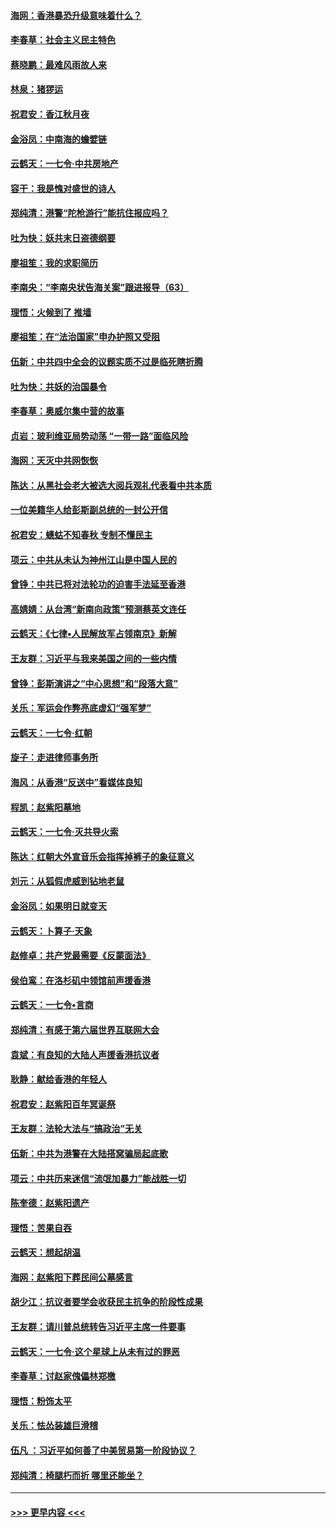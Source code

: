 #### [海网：香港暴恐升级意味着什么？](../pages/nsc993/n11635904.md?t=11061611) 
#### [李春草：社会主义民主特色](../pages/nsc993/n11634657.md?t=11061611) 
#### [蔡晓鹏：最难风雨故人来](../pages/nsc993/n11633145.md?t=11061611) 
#### [林泉：猪猡运](../pages/nsc993/n11631469.md?t=11061611) 
#### [祝君安：香江秋月夜](../pages/nsc993/n11631440.md?t=11061611) 
#### [金浴凤：中南海的蟾嬖链](../pages/nsc993/n11631290.md?t=11061611) 
#### [云鹤天：一七令·中共房地产](../pages/nsc993/n11630084.md?t=11061611) 
#### [容干：我是愧对盛世的诗人](../pages/nsc993/n11630059.md?t=11061611) 
#### [郑纯清：港警“陀枪游行”能抗住报应吗？](../pages/nsc993/n11629999.md?t=11061611) 
#### [吐为快：妖共末日盗德纲要](../pages/nsc993/n11628610.md?t=11061611) 
#### [廖祖笙：我的求职简历](../pages/nsc993/n11628492.md?t=11061611) 
#### [李南央：“李南央状告海关案”跟进报导（63）](../pages/nsc993/n11627039.md?t=11061611) 
#### [理悟：火候到了 推墙](../pages/nsc993/n11626917.md?t=11061611) 
#### [廖祖笙：在“法治国家”申办护照又受阻](../pages/nsc993/n11626500.md?t=11061611) 
#### [伍新：中共四中全会的议题实质不过是临死瞎折腾](../pages/nsc993/n11621774.md?t=11061611) 
#### [吐为快：共妖的治国暴令](../pages/nsc993/n11621401.md?t=11061611) 
#### [李春草：奥威尔集中营的故事](../pages/nsc993/n11621373.md?t=11061611) 
#### [贞岩：玻利维亚局势动荡 “一带一路”面临风险](../pages/nsc993/n11619480.md?t=11061611) 
#### [海网：天灭中共网恢恢](../pages/nsc993/n11618261.md?t=11061611) 
#### [陈达：从黑社会老大被选大阅兵观礼代表看中共本质](../pages/nsc993/n11618229.md?t=11061611) 
#### [一位美籍华人给彭斯副总统的一封公开信](../pages/nsc993/n11616906.md?t=11061611) 
#### [祝君安：蟪蛄不知春秋  专制不懂民主](../pages/nsc993/n11616882.md?t=11061611) 
#### [项云：中共从未认为神州江山是中国人民的](../pages/nsc993/n11616763.md?t=11061611) 
#### [曾铮：中共已将对法轮功的迫害手法延至香港](../pages/nsc993/n11616561.md?t=11061611) 
#### [高婧婧：从台湾“新南向政策”预测蔡英文连任](../pages/nsc993/n11616518.md?t=11061611) 
#### [云鹤天：《七律▪人民解放军占领南京》新解](../pages/nsc993/n11616490.md?t=11061611) 
#### [王友群：习近平与我来美国之间的一些内情](../pages/nsc993/n11615052.md?t=11061611) 
#### [曾铮：彭斯演讲之“中心思想”和“段落大意”](../pages/nsc993/n11615020.md?t=11061611) 
#### [关乐：军运会作弊亮底虚幻“强军梦”](../pages/nsc993/n11615008.md?t=11061611) 
#### [云鹤天：一七令‧红朝](../pages/nsc993/n11615000.md?t=11061611) 
#### [旋子：走进律师事务所](../pages/nsc993/n11614894.md?t=11061611) 
#### [海风：从香港“反送中”看媒体良知](../pages/nsc993/n11614480.md?t=11061611) 
#### [程凯：赵紫阳墓地](../pages/nsc993/n11614464.md?t=11061611) 
#### [云鹤天：一七令‧灭共导火索](../pages/nsc993/n11613471.md?t=11061611) 
#### [陈达：红朝大外宣音乐会指挥掉裤子的象征意义](../pages/nsc993/n11613456.md?t=11061611) 
#### [刘元：从狐假虎威到钻地老鼠](../pages/nsc993/n11612832.md?t=11061611) 
#### [金浴凤：如果明日就变天](../pages/nsc993/n11611135.md?t=11061611) 
#### [云鹤天：卜算子‧天象](../pages/nsc993/n11609023.md?t=11061611) 
#### [赵修卓：共产党最需要《反蒙面法》](../pages/nsc993/n11608006.md?t=11061611) 
#### [侯伯鸾：在洛杉矶中领馆前声援香港](../pages/nsc993/n11607802.md?t=11061611) 
#### [云鹤天：一七令•言商](../pages/nsc993/n11606248.md?t=11061611) 
#### [郑纯清：有感于第六届世界互联网大会](../pages/nsc993/n11604718.md?t=11061611) 
#### [袁斌：有良知的大陆人声援香港抗议者](../pages/nsc993/n11603673.md?t=11061611) 
#### [耿静：献给香港的年轻人](../pages/nsc993/n11602462.md?t=11061611) 
#### [祝君安：赵紫阳百年冥诞祭](../pages/nsc993/n11601386.md?t=11061611) 
#### [王友群：法轮大法与“搞政治”无关](../pages/nsc993/n11601658.md?t=11061611) 
#### [伍新：中共为港警在大陆搭窝骗局起底歌](../pages/nsc993/n11601536.md?t=11061611) 
#### [项云：中共历来迷信“流氓加暴力”能战胜一切](../pages/nsc993/n11601496.md?t=11061611) 
#### [陈奎德：赵紫阳遗产](../pages/nsc993/n11601444.md?t=11061611) 
#### [理悟：苦果自吞](../pages/nsc993/n11601385.md?t=11061611) 
#### [云鹤天：想起胡温](../pages/nsc993/n11600033.md?t=11061611) 
#### [海网：赵紫阳下葬民间公墓感言](../pages/nsc993/n11600021.md?t=11061611) 
#### [胡少江：抗议者要学会收获民主抗争的阶段性成果](../pages/nsc993/n11599626.md?t=11061611) 
#### [王友群：请川普总统转告习近平主席一件要事](../pages/nsc993/n11599533.md?t=11061611) 
#### [云鹤天：一七令‧这个星球上从未有过的罪恶](../pages/nsc993/n11598881.md?t=11061611) 
#### [李春草：讨赵家傀儡林郑檄](../pages/nsc993/n11598789.md?t=11061611) 
#### [理悟：粉饰太平](../pages/nsc993/n11598776.md?t=11061611) 
#### [关乐：怯怂装雄巨滑稽](../pages/nsc993/n11598767.md?t=11061611) 
#### [伍凡 ：习近平如何善了中美贸易第一阶段协议？](../pages/nsc993/n11596305.md?t=11061611) 
#### [郑纯清：椅腿朽而折 哪里还能坐？](../pages/nsc993/n11596273.md?t=11061611) 

----
#### [ >>> 更早内容 <<< ](../indexes/nsc993-earlier.md)
